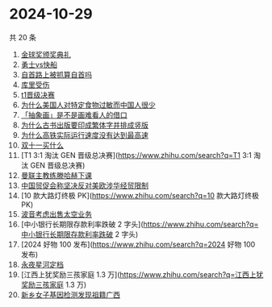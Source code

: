 # 2024-10-29

共 20 条

<!-- BEGIN -->
<!-- 最后更新时间 Tue Oct 29 2024 20:31:16 GMT+0800 (China Standard Time) -->

1. [金球奖颁奖典礼](https://www.zhihu.com/search?q=金球奖颁奖典礼)
1. [勇士vs快船](https://www.zhihu.com/search?q=勇士vs快船)
1. [自首路上被抓算自首吗](https://www.zhihu.com/search?q=自首路上被抓算自首吗)
1. [库里受伤](https://www.zhihu.com/search?q=库里受伤)
1. [t1晋级决赛](https://www.zhihu.com/search?q=t1晋级决赛)
1. [为什么美国人对特定食物过敏而中国人很少](https://www.zhihu.com/search?q=为什么美国人对特定食物过敏而中国人很少)
1. [「抽象画」是不是画难看人的借口](https://www.zhihu.com/search?q=「抽象画」是不是画难看人的借口)
1. [为什么古书出版要印成繁体字并排成竖版](https://www.zhihu.com/search?q=为什么古书出版要印成繁体字并排成竖版)
1. [为什么高铁实际运行速度没有达到最高速](https://www.zhihu.com/search?q=为什么高铁实际运行速度没有达到最高速)
1. [双十一买什么](https://www.zhihu.com/search?q=双十一买什么)
1. [T1 3:1 淘汰 GEN 晋级总决赛](https://www.zhihu.com/search?q=T1 3:1 淘汰 GEN
   晋级总决赛)
1. [曼联主教练滕哈赫下课](https://www.zhihu.com/search?q=曼联主教练滕哈赫下课)
1. [中国贸促会称坚决反对美欧涉华经贸限制](https://www.zhihu.com/search?q=中国贸促会称坚决反对美欧涉华经贸限制)
1. [10 款大路灯终极 PK](https://www.zhihu.com/search?q=10 款大路灯终极 PK)
1. [波音考虑出售太空业务](https://www.zhihu.com/search?q=波音考虑出售太空业务)
1. [中小银行长期限存款利率跌破 2
   字头](https://www.zhihu.com/search?q=中小银行长期限存款利率跌破 2 字头)
1. [2024 好物 100 发布](https://www.zhihu.com/search?q=2024 好物 100 发布)
1. [永夜星河定档](https://www.zhihu.com/search?q=永夜星河定档)
1. [江西上犹奖励三孩家庭 1.3
   万](https://www.zhihu.com/search?q=江西上犹奖励三孩家庭 1.3 万)
1. [新乡女子基因检测发现祖籍广西](https://www.zhihu.com/search?q=新乡女子基因检测发现祖籍广西)

<!-- END -->
